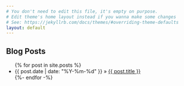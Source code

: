 ```yaml
---
# You don't need to edit this file, it's empty on purpose.
# Edit theme's home layout instead if you wanna make some changes
# See: https://jekyllrb.com/docs/themes/#overriding-theme-defaults
layout: default
---
```


<div id="home">
  <h2><i class="fa fa-bookmark" style="color: #C00000;"></i> Blog Posts</h2>
  <ul id="blog-posts" class="posts">
    {% for post in site.posts %}
      <li><span>{{ post.date | date: "%Y-%m-%d" }} &raquo;</span> <a href="{{ post.url }}">{{ post.title }}</a></li>
    {%- endfor -%}
  </ul>
</div>
